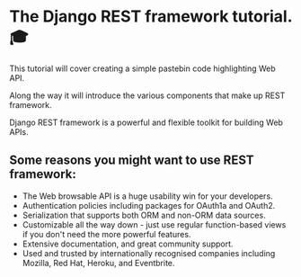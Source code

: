 # The Django REST framework tutorial. 🎓

This tutorial will cover creating a simple pastebin code highlighting Web API. 

Along the way it will introduce the various components that make up REST framework.

Django REST framework is a powerful and flexible toolkit for building Web APIs.

## Some reasons you might want to use REST framework:

- The Web browsable API is a huge usability win for your developers.
- Authentication policies including packages for OAuth1a and OAuth2.
- Serialization that supports both ORM and non-ORM data sources.
- Customizable all the way down - just use regular function-based views if you don't need the more powerful features.
- Extensive documentation, and great community support.
- Used and trusted by internationally recognised companies including Mozilla, Red Hat, Heroku, and Eventbrite.

